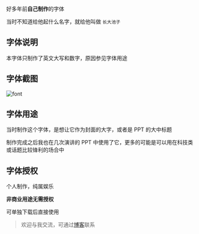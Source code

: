 好多年前**自己制作**的字体

当时不知道给他起什么名字，就给他叫做 `长大池子`

## 字体说明

本字体只制作了英文大写和数字，原因参见字体用途

## 字体截图

![font](https://i.loli.net/2021/01/14/uUhnLIJN5lbC4Gj.png)

## 字体用途

当时制作这个字体，是想让它作为封面的大字，或者是 PPT 的大中标题

制作完成之后我也在几次演讲的 PPT 中使用了它，更多的可能是可以用在科技类或话题比较锋利的场合中

## 字体授权

个人制作，纯属娱乐

**非商业用途无需授权**

可单独下载后直接使用


> 欢迎与我交流，可通过[博客](www.augists.top)联系
